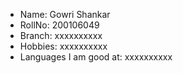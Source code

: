 - Name: Gowri Shankar
- RollNo: 200106049
- Branch: xxxxxxxxxx
- Hobbies: xxxxxxxxxx
- Languages I am good at: xxxxxxxxxx
